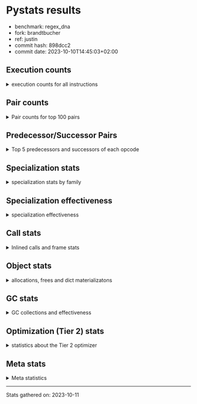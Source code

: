 
# Pystats results

- benchmark: regex_dna
- fork: brandtbucher
- ref: justin
- commit hash: 898dcc2
- commit date: 2023-10-10T14:45:03+02:00

## Execution counts

<details>
<summary> execution counts for all instructions </summary>

|Name | Count | Self | Cumulative | Miss ratio | 
|---|---:|---:|---:|---:|
| LOAD_FAST | 5,700 | 12.4% | 12.4% |  |
| LOAD_GLOBAL_MODULE | 4,540 | 9.8% | 22.2% |  |
| LOAD_FAST_LOAD_FAST | 3,660 | 7.9% | 30.1% |  |
| LOAD_GLOBAL_BUILTIN | 2,960 | 6.4% | 36.5% |  |
| RETURN_VALUE | 2,700 | 5.9% | 42.4% |  |
| RESUME_CHECK | 2,700 | 5.9% | 48.2% |  |
| POP_JUMP_IF_FALSE | 2,040 | 4.4% | 52.7% |  |
| CALL | 1,860 | 4.0% | 56.7% |  |
| LOAD_ATTR_METHOD_NO_DICT | 1,460 | 3.2% | 59.9% |  |
| STORE_FAST | 1,400 | 3.0% | 62.9% |  |
| NOP | 1,320 | 2.9% | 65.8% |  |
| CALL_PY_EXACT_ARGS | 1,320 | 2.9% | 68.6% |  |
| BUILD_TUPLE | 1,320 | 2.9% | 71.5% |  |
| TO_BOOL_BOOL | 1,260 | 2.7% | 74.2% |  |
| CALL_TYPE_1 | 1,260 | 2.7% | 76.9% |  |
| CALL_ISINSTANCE | 1,260 | 2.7% | 79.7% |  |
| BINARY_SUBSCR_DICT | 1,260 | 2.7% | 82.4% |  |
| ENTER_EXECUTOR | 960 | 2.1% | 84.5% |  |
| TO_BOOL | 740 | 1.6% | 86.1% |  |
| PUSH_NULL | 720 | 1.6% | 87.6% |  |
| CALL_LEN | 720 | 1.6% | 89.2% |  |
| LOAD_ATTR_MODULE | 580 | 1.3% | 90.5% |  |
| CALL_PY_WITH_DEFAULTS | 540 | 1.2% | 91.6% |  |
| CALL_METHOD_DESCRIPTOR_FAST_WITH_KEYWORDS | 540 | 1.2% | 92.8% |  |
| CALL_LIST_APPEND | 540 | 1.2% | 94.0% |  |
| FOR_ITER_TUPLE | 360 | 0.8% | 94.8% |  |
| JUMP_BACKWARD | 340 | 0.7% | 95.5% |  |
| LOAD_GLOBAL | 240 | 0.5% | 96.0% |  |
| LOAD_DEREF | 180 | 0.4% | 96.4% |  |
| GET_ITER | 180 | 0.4% | 96.8% |  |
| UNPACK_SEQUENCE_TWO_TUPLE | 160 | 0.3% | 97.1% |  |
| STORE_FAST_STORE_FAST | 160 | 0.3% | 97.5% |  |
| LOAD_CONST | 120 | 0.3% | 97.7% |  |
| FOR_ITER_RANGE | 120 | 0.3% | 98.0% |  |
| CALL_FUNCTION_EX | 120 | 0.3% | 98.3% |  |
| BUILD_LIST | 120 | 0.3% | 98.5% |  |
| LOAD_ATTR | 100 | 0.2% | 98.7% |  |
| COMPARE_OP | 80 | 0.2% | 98.9% |  |
| POP_TOP | 60 | 0.1% | 99.0% |  |
| POP_JUMP_IF_NONE | 60 | 0.1% | 99.2% |  |
| LOAD_FAST_CHECK | 60 | 0.1% | 99.3% |  |
| LIST_EXTEND | 60 | 0.1% | 99.4% |  |
| COPY_FREE_VARS | 60 | 0.1% | 99.6% |  |
| CALL_INTRINSIC_1 | 60 | 0.1% | 99.7% |  |
| CALL_BUILTIN_CLASS | 60 | 0.1% | 99.8% |  |
| BINARY_OP_SUBTRACT_FLOAT | 60 | 0.1% | 100.0% |  |
| BINARY_OP | 20 | 0.0% | 100.0% |  |


</details>

## Pair counts

<details>
<summary> Pair counts for top 100 pairs </summary>

|Pair | Count | Self | Cumulative | 
|---|---:|---:|---:|
| LOAD_GLOBAL_BUILTIN LOAD_FAST | 2,760 | 6.0% | 6.0% |
| RESUME_CHECK LOAD_GLOBAL_BUILTIN | 1,340 | 2.9% | 8.9% |
| CALL_PY_EXACT_ARGS RESUME_CHECK | 1,320 | 2.9% | 11.7% |
| TO_BOOL_BOOL POP_JUMP_IF_FALSE | 1,260 | 2.7% | 14.5% |
| RETURN_VALUE LOAD_ATTR_METHOD_NO_DICT | 1,260 | 2.7% | 17.2% |
| POP_JUMP_IF_FALSE NOP | 1,260 | 2.7% | 19.9% |
| NOP LOAD_GLOBAL_MODULE | 1,260 | 2.7% | 22.7% |
| LOAD_GLOBAL_MODULE LOAD_GLOBAL_BUILTIN | 1,260 | 2.7% | 25.4% |
| LOAD_GLOBAL_MODULE LOAD_FAST_LOAD_FAST | 1,260 | 2.7% | 28.1% |
| LOAD_GLOBAL_MODULE CALL_ISINSTANCE | 1,260 | 2.7% | 30.9% |
| LOAD_FAST_LOAD_FAST CALL_PY_EXACT_ARGS | 1,260 | 2.7% | 33.6% |
| LOAD_FAST_LOAD_FAST BUILD_TUPLE | 1,260 | 2.7% | 36.3% |
| LOAD_FAST LOAD_GLOBAL_MODULE | 1,260 | 2.7% | 39.1% |
| LOAD_FAST CALL_TYPE_1 | 1,260 | 2.7% | 41.8% |
| CALL_TYPE_1 LOAD_FAST_LOAD_FAST | 1,260 | 2.7% | 44.5% |
| CALL_ISINSTANCE TO_BOOL_BOOL | 1,260 | 2.7% | 47.2% |
| BUILD_TUPLE BINARY_SUBSCR_DICT | 1,260 | 2.7% | 50.0% |
| BINARY_SUBSCR_DICT RETURN_VALUE | 1,260 | 2.7% | 52.7% |
| LOAD_FAST CALL | 1,040 | 2.3% | 55.0% |
| LOAD_FAST_LOAD_FAST LOAD_FAST | 940 | 2.0% | 57.0% |
| RETURN_VALUE STORE_FAST | 780 | 1.7% | 58.7% |
| TO_BOOL POP_JUMP_IF_FALSE | 720 | 1.6% | 60.3% |
| RESUME_CHECK LOAD_FAST | 720 | 1.6% | 61.8% |
| POP_JUMP_IF_FALSE LOAD_GLOBAL_MODULE | 720 | 1.6% | 63.4% |
| LOAD_FAST TO_BOOL | 720 | 1.6% | 64.9% |
| LOAD_ATTR_METHOD_NO_DICT LOAD_FAST_LOAD_FAST | 720 | 1.6% | 66.5% |
| CALL RETURN_VALUE | 720 | 1.6% | 68.1% |
| CALL RESUME_CHECK | 720 | 1.6% | 69.6% |
| LOAD_ATTR_MODULE PUSH_NULL | 580 | 1.3% | 70.9% |
| STORE_FAST ENTER_EXECUTOR | 540 | 1.2% | 72.0% |
| RETURN_VALUE CALL_LEN | 540 | 1.2% | 73.2% |
| RESUME_CHECK LOAD_GLOBAL_MODULE | 540 | 1.2% | 74.4% |
| LOAD_FAST CALL_METHOD_DESCRIPTOR_FAST_WITH_KEYWORDS | 540 | 1.2% | 75.6% |
| LOAD_ATTR_METHOD_NO_DICT LOAD_FAST | 540 | 1.2% | 76.7% |
| CALL_PY_WITH_DEFAULTS RESUME_CHECK | 540 | 1.2% | 77.9% |
| CALL_METHOD_DESCRIPTOR_FAST_WITH_KEYWORDS RETURN_VALUE | 540 | 1.2% | 79.1% |
| CALL_LEN CALL_LIST_APPEND | 540 | 1.2% | 80.2% |
| LOAD_GLOBAL_MODULE LOAD_ATTR_MODULE | 500 | 1.1% | 81.3% |
| ENTER_EXECUTOR CALL | 500 | 1.1% | 82.4% |
| CALL_LIST_APPEND ENTER_EXECUTOR | 380 | 0.8% | 83.2% |
| PUSH_NULL LOAD_FAST_LOAD_FAST | 360 | 0.8% | 84.0% |
| ENTER_EXECUTOR CALL_PY_WITH_DEFAULTS | 340 | 0.7% | 84.7% |
| STORE_FAST LOAD_FAST | 320 | 0.7% | 85.4% |
| JUMP_BACKWARD FOR_ITER_TUPLE | 240 | 0.5% | 86.0% |
| LOAD_GLOBAL_BUILTIN LOAD_GLOBAL_MODULE | 200 | 0.4% | 86.4% |
| LOAD_FAST_LOAD_FAST CALL_PY_WITH_DEFAULTS | 200 | 0.4% | 86.8% |
| LOAD_FAST LOAD_ATTR_METHOD_NO_DICT | 200 | 0.4% | 87.3% |
| LOAD_ATTR_METHOD_NO_DICT LOAD_GLOBAL_BUILTIN | 200 | 0.4% | 87.7% |
| FOR_ITER_TUPLE STORE_FAST | 200 | 0.4% | 88.1% |
| STORE_FAST JUMP_BACKWARD | 180 | 0.4% | 88.5% |
| PUSH_NULL CALL | 180 | 0.4% | 88.9% |
| UNPACK_SEQUENCE_TWO_TUPLE STORE_FAST_STORE_FAST | 160 | 0.3% | 89.3% |
| STORE_FAST_STORE_FAST LOAD_GLOBAL_MODULE | 160 | 0.3% | 89.6% |
| STORE_FAST LOAD_GLOBAL_MODULE | 160 | 0.3% | 89.9% |
| FOR_ITER_TUPLE UNPACK_SEQUENCE_TWO_TUPLE | 160 | 0.3% | 90.3% |
| CALL_LIST_APPEND JUMP_BACKWARD | 160 | 0.3% | 90.6% |
| LOAD_GLOBAL LOAD_GLOBAL_MODULE | 140 | 0.3% | 90.9% |
| CALL CALL | 140 | 0.3% | 91.2% |
| PUSH_NULL LOAD_FAST | 120 | 0.3% | 91.5% |
| LOAD_GLOBAL_MODULE GET_ITER | 120 | 0.3% | 91.8% |
| LOAD_FAST CALL_LEN | 120 | 0.3% | 92.0% |
| LOAD_DEREF PUSH_NULL | 120 | 0.3% | 92.3% |
| GET_ITER FOR_ITER_TUPLE | 120 | 0.3% | 92.5% |
| CALL_LEN STORE_FAST | 120 | 0.3% | 92.8% |
| STORE_FAST LOAD_GLOBAL | 100 | 0.2% | 93.0% |
| LOAD_GLOBAL_MODULE LOAD_ATTR | 80 | 0.2% | 93.2% |
| LOAD_GLOBAL LOAD_GLOBAL_BUILTIN | 80 | 0.2% | 93.4% |
| LOAD_ATTR LOAD_ATTR_MODULE | 80 | 0.2% | 93.5% |
| STORE_FAST BUILD_LIST | 60 | 0.1% | 93.7% |
| RETURN_VALUE RETURN_VALUE | 60 | 0.1% | 93.8% |
| RESUME_CHECK LOAD_DEREF | 60 | 0.1% | 93.9% |
| PUSH_NULL LOAD_CONST | 60 | 0.1% | 94.1% |
| POP_TOP NOP | 60 | 0.1% | 94.2% |
| POP_JUMP_IF_NONE LOAD_FAST_CHECK | 60 | 0.1% | 94.3% |
| POP_JUMP_IF_FALSE LOAD_FAST | 60 | 0.1% | 94.5% |
| NOP LOAD_DEREF | 60 | 0.1% | 94.6% |
| LOAD_GLOBAL_MODULE LOAD_FAST | 60 | 0.1% | 94.7% |
| LOAD_FAST_CHECK LOAD_FAST | 60 | 0.1% | 94.8% |
| LOAD_FAST RETURN_VALUE | 60 | 0.1% | 95.0% |
| LOAD_FAST POP_JUMP_IF_NONE | 60 | 0.1% | 95.1% |
| LOAD_FAST GET_ITER | 60 | 0.1% | 95.2% |
| LOAD_FAST COMPARE_OP | 60 | 0.1% | 95.4% |
| LOAD_FAST CALL_FUNCTION_EX | 60 | 0.1% | 95.5% |
| LOAD_FAST BUILD_LIST | 60 | 0.1% | 95.6% |
| LOAD_DEREF LIST_EXTEND | 60 | 0.1% | 95.8% |
| LOAD_CONST LOAD_FAST | 60 | 0.1% | 95.9% |
| LOAD_CONST LOAD_CONST | 60 | 0.1% | 96.0% |
| LIST_EXTEND CALL_INTRINSIC_1 | 60 | 0.1% | 96.1% |
| JUMP_BACKWARD FOR_ITER_RANGE | 60 | 0.1% | 96.3% |
| GET_ITER FOR_ITER_RANGE | 60 | 0.1% | 96.4% |
| FOR_ITER_RANGE STORE_FAST | 60 | 0.1% | 96.5% |
| ENTER_EXECUTOR LOAD_FAST_LOAD_FAST | 60 | 0.1% | 96.7% |
| COPY_FREE_VARS RESUME_CHECK | 60 | 0.1% | 96.8% |
| COMPARE_OP POP_JUMP_IF_FALSE | 60 | 0.1% | 96.9% |
| CALL_LEN BUILD_TUPLE | 60 | 0.1% | 97.1% |
| CALL_INTRINSIC_1 CALL_FUNCTION_EX | 60 | 0.1% | 97.2% |
| CALL_FUNCTION_EX RESUME_CHECK | 60 | 0.1% | 97.3% |
| CALL_FUNCTION_EX COPY_FREE_VARS | 60 | 0.1% | 97.4% |
| CALL_BUILTIN_CLASS STORE_FAST | 60 | 0.1% | 97.6% |
| CALL STORE_FAST | 60 | 0.1% | 97.7% |


</details>

## Predecessor/Successor Pairs

<details>
<summary> Top 5 predecessors and successors of each opcode </summary>

### GET_ITER

<details>
<summary> Successors and predecessors for GET_ITER </summary>

|Predecessors | Count | Percentage | 
|---|---:|---:|
| LOAD_GLOBAL_MODULE | 120 | 66.7% |
| LOAD_FAST | 60 | 33.3% |

|Successors | Count | Percentage | 
|---|---:|---:|
| FOR_ITER_TUPLE | 120 | 66.7% |
| FOR_ITER_RANGE | 60 | 33.3% |


</details>

### NOP

<details>
<summary> Successors and predecessors for NOP </summary>

|Predecessors | Count | Percentage | 
|---|---:|---:|
| POP_JUMP_IF_FALSE | 1,260 | 95.5% |
| POP_TOP | 60 | 4.5% |

|Successors | Count | Percentage | 
|---|---:|---:|
| LOAD_GLOBAL_MODULE | 1,260 | 95.5% |
| LOAD_DEREF | 60 | 4.5% |


</details>

### POP_TOP

<details>
<summary> Successors and predecessors for POP_TOP </summary>

|Predecessors | Count | Percentage | 
|---|---:|---:|
| CALL | 60 | 100.0% |

|Successors | Count | Percentage | 
|---|---:|---:|
| NOP | 60 | 100.0% |


</details>

### PUSH_NULL

<details>
<summary> Successors and predecessors for PUSH_NULL </summary>

|Predecessors | Count | Percentage | 
|---|---:|---:|
| LOAD_ATTR_MODULE | 580 | 80.6% |
| LOAD_DEREF | 120 | 16.7% |
| LOAD_ATTR | 20 | 2.8% |

|Successors | Count | Percentage | 
|---|---:|---:|
| LOAD_FAST_LOAD_FAST | 360 | 50.0% |
| CALL | 180 | 25.0% |
| LOAD_FAST | 120 | 16.7% |
| LOAD_CONST | 60 | 8.3% |


</details>

### RETURN_VALUE

<details>
<summary> Successors and predecessors for RETURN_VALUE </summary>

|Predecessors | Count | Percentage | 
|---|---:|---:|
| BINARY_SUBSCR_DICT | 1,260 | 46.7% |
| CALL | 720 | 26.7% |
| CALL_METHOD_DESCRIPTOR_FAST_WITH_KEYWORDS | 540 | 20.0% |
| RETURN_VALUE | 60 | 2.2% |
| LOAD_FAST | 60 | 2.2% |

|Successors | Count | Percentage | 
|---|---:|---:|
| LOAD_ATTR_METHOD_NO_DICT | 1,260 | 46.7% |
| STORE_FAST | 780 | 28.9% |
| CALL_LEN | 540 | 20.0% |
| RETURN_VALUE | 60 | 2.2% |
| LOAD_GLOBAL | 40 | 1.5% |


</details>

### TO_BOOL

<details>
<summary> Successors and predecessors for TO_BOOL </summary>

|Predecessors | Count | Percentage | 
|---|---:|---:|
| LOAD_FAST | 720 | 97.3% |
| TO_BOOL | 20 | 2.7% |

|Successors | Count | Percentage | 
|---|---:|---:|
| POP_JUMP_IF_FALSE | 720 | 97.3% |
| TO_BOOL | 20 | 2.7% |


</details>

### BINARY_OP

<details>
<summary> Successors and predecessors for BINARY_OP </summary>

|Predecessors | Count | Percentage | 
|---|---:|---:|
| LOAD_FAST | 20 | 100.0% |

|Successors | Count | Percentage | 
|---|---:|---:|
| BINARY_OP_SUBTRACT_FLOAT | 20 | 100.0% |


</details>

### BUILD_LIST

<details>
<summary> Successors and predecessors for BUILD_LIST </summary>

|Predecessors | Count | Percentage | 
|---|---:|---:|
| STORE_FAST | 60 | 50.0% |
| LOAD_FAST | 60 | 50.0% |

|Successors | Count | Percentage | 
|---|---:|---:|
| STORE_FAST | 60 | 50.0% |
| LOAD_DEREF | 60 | 50.0% |


</details>

### BUILD_TUPLE

<details>
<summary> Successors and predecessors for BUILD_TUPLE </summary>

|Predecessors | Count | Percentage | 
|---|---:|---:|
| LOAD_FAST_LOAD_FAST | 1,260 | 95.5% |
| CALL_LEN | 60 | 4.5% |

|Successors | Count | Percentage | 
|---|---:|---:|
| BINARY_SUBSCR_DICT | 1,260 | 95.5% |
| RETURN_VALUE | 60 | 4.5% |


</details>

### CALL

<details>
<summary> Successors and predecessors for CALL </summary>

|Predecessors | Count | Percentage | 
|---|---:|---:|
| LOAD_FAST | 1,040 | 55.9% |
| ENTER_EXECUTOR | 500 | 26.9% |
| PUSH_NULL | 180 | 9.7% |
| CALL | 140 | 7.5% |

|Successors | Count | Percentage | 
|---|---:|---:|
| RETURN_VALUE | 720 | 38.7% |
| RESUME_CHECK | 720 | 38.7% |
| CALL | 140 | 7.5% |
| STORE_FAST | 60 | 3.2% |
| POP_TOP | 60 | 3.2% |


</details>

### CALL_FUNCTION_EX

<details>
<summary> Successors and predecessors for CALL_FUNCTION_EX </summary>

|Predecessors | Count | Percentage | 
|---|---:|---:|
| LOAD_FAST | 60 | 50.0% |
| CALL_INTRINSIC_1 | 60 | 50.0% |

|Successors | Count | Percentage | 
|---|---:|---:|
| RESUME_CHECK | 60 | 50.0% |
| COPY_FREE_VARS | 60 | 50.0% |


</details>

### CALL_INTRINSIC_1

<details>
<summary> Successors and predecessors for CALL_INTRINSIC_1 </summary>

|Predecessors | Count | Percentage | 
|---|---:|---:|
| LIST_EXTEND | 60 | 100.0% |

|Successors | Count | Percentage | 
|---|---:|---:|
| CALL_FUNCTION_EX | 60 | 100.0% |


</details>

### COMPARE_OP

<details>
<summary> Successors and predecessors for COMPARE_OP </summary>

|Predecessors | Count | Percentage | 
|---|---:|---:|
| LOAD_FAST | 60 | 75.0% |
| COMPARE_OP | 20 | 25.0% |

|Successors | Count | Percentage | 
|---|---:|---:|
| POP_JUMP_IF_FALSE | 60 | 75.0% |
| COMPARE_OP | 20 | 25.0% |


</details>

### COPY_FREE_VARS

<details>
<summary> Successors and predecessors for COPY_FREE_VARS </summary>

|Predecessors | Count | Percentage | 
|---|---:|---:|
| CALL_FUNCTION_EX | 60 | 100.0% |

|Successors | Count | Percentage | 
|---|---:|---:|
| RESUME_CHECK | 60 | 100.0% |


</details>

### ENTER_EXECUTOR

<details>
<summary> Successors and predecessors for ENTER_EXECUTOR </summary>

|Predecessors | Count | Percentage | 
|---|---:|---:|
| STORE_FAST | 540 | 56.2% |
| CALL_LIST_APPEND | 380 | 39.6% |
| JUMP_BACKWARD | 40 | 4.2% |

|Successors | Count | Percentage | 
|---|---:|---:|
| CALL | 500 | 52.1% |
| CALL_PY_WITH_DEFAULTS | 340 | 35.4% |
| LOAD_FAST_LOAD_FAST | 60 | 6.2% |
| LOAD_GLOBAL_MODULE | 40 | 4.2% |
| LOAD_GLOBAL | 20 | 2.1% |


</details>

### JUMP_BACKWARD

<details>
<summary> Successors and predecessors for JUMP_BACKWARD </summary>

|Predecessors | Count | Percentage | 
|---|---:|---:|
| STORE_FAST | 180 | 52.9% |
| CALL_LIST_APPEND | 160 | 47.1% |

|Successors | Count | Percentage | 
|---|---:|---:|
| FOR_ITER_TUPLE | 240 | 70.6% |
| FOR_ITER_RANGE | 60 | 17.6% |
| ENTER_EXECUTOR | 40 | 11.8% |


</details>

### LIST_EXTEND

<details>
<summary> Successors and predecessors for LIST_EXTEND </summary>

|Predecessors | Count | Percentage | 
|---|---:|---:|
| LOAD_DEREF | 60 | 100.0% |

|Successors | Count | Percentage | 
|---|---:|---:|
| CALL_INTRINSIC_1 | 60 | 100.0% |


</details>

### LOAD_ATTR

<details>
<summary> Successors and predecessors for LOAD_ATTR </summary>

|Predecessors | Count | Percentage | 
|---|---:|---:|
| LOAD_GLOBAL_MODULE | 80 | 80.0% |
| LOAD_GLOBAL | 20 | 20.0% |

|Successors | Count | Percentage | 
|---|---:|---:|
| LOAD_ATTR_MODULE | 80 | 80.0% |
| PUSH_NULL | 20 | 20.0% |


</details>

### LOAD_CONST

<details>
<summary> Successors and predecessors for LOAD_CONST </summary>

|Predecessors | Count | Percentage | 
|---|---:|---:|
| PUSH_NULL | 60 | 50.0% |
| LOAD_CONST | 60 | 50.0% |

|Successors | Count | Percentage | 
|---|---:|---:|
| LOAD_FAST | 60 | 50.0% |
| LOAD_CONST | 60 | 50.0% |


</details>

### LOAD_DEREF

<details>
<summary> Successors and predecessors for LOAD_DEREF </summary>

|Predecessors | Count | Percentage | 
|---|---:|---:|
| RESUME_CHECK | 60 | 33.3% |
| NOP | 60 | 33.3% |
| BUILD_LIST | 60 | 33.3% |

|Successors | Count | Percentage | 
|---|---:|---:|
| PUSH_NULL | 120 | 66.7% |
| LIST_EXTEND | 60 | 33.3% |


</details>

### LOAD_FAST

<details>
<summary> Successors and predecessors for LOAD_FAST </summary>

|Predecessors | Count | Percentage | 
|---|---:|---:|
| LOAD_GLOBAL_BUILTIN | 2,760 | 48.4% |
| LOAD_FAST_LOAD_FAST | 940 | 16.5% |
| RESUME_CHECK | 720 | 12.6% |
| LOAD_ATTR_METHOD_NO_DICT | 540 | 9.5% |
| STORE_FAST | 320 | 5.6% |

|Successors | Count | Percentage | 
|---|---:|---:|
| LOAD_GLOBAL_MODULE | 1,260 | 22.1% |
| CALL_TYPE_1 | 1,260 | 22.1% |
| CALL | 1,040 | 18.2% |
| TO_BOOL | 720 | 12.6% |
| CALL_METHOD_DESCRIPTOR_FAST_WITH_KEYWORDS | 540 | 9.5% |


</details>

### LOAD_FAST_CHECK

<details>
<summary> Successors and predecessors for LOAD_FAST_CHECK </summary>

|Predecessors | Count | Percentage | 
|---|---:|---:|
| POP_JUMP_IF_NONE | 60 | 100.0% |

|Successors | Count | Percentage | 
|---|---:|---:|
| LOAD_FAST | 60 | 100.0% |


</details>

### LOAD_FAST_LOAD_FAST

<details>
<summary> Successors and predecessors for LOAD_FAST_LOAD_FAST </summary>

|Predecessors | Count | Percentage | 
|---|---:|---:|
| LOAD_GLOBAL_MODULE | 1,260 | 34.4% |
| CALL_TYPE_1 | 1,260 | 34.4% |
| LOAD_ATTR_METHOD_NO_DICT | 720 | 19.7% |
| PUSH_NULL | 360 | 9.8% |
| ENTER_EXECUTOR | 60 | 1.6% |

|Successors | Count | Percentage | 
|---|---:|---:|
| CALL_PY_EXACT_ARGS | 1,260 | 34.4% |
| BUILD_TUPLE | 1,260 | 34.4% |
| LOAD_FAST | 940 | 25.7% |
| CALL_PY_WITH_DEFAULTS | 200 | 5.5% |


</details>

### LOAD_GLOBAL

<details>
<summary> Successors and predecessors for LOAD_GLOBAL </summary>

|Predecessors | Count | Percentage | 
|---|---:|---:|
| STORE_FAST | 100 | 41.7% |
| RETURN_VALUE | 40 | 16.7% |
| RESUME_CHECK | 40 | 16.7% |
| LOAD_FAST | 20 | 8.3% |
| FOR_ITER_RANGE | 20 | 8.3% |

|Successors | Count | Percentage | 
|---|---:|---:|
| LOAD_GLOBAL_MODULE | 140 | 58.3% |
| LOAD_GLOBAL_BUILTIN | 80 | 33.3% |
| LOAD_ATTR | 20 | 8.3% |


</details>

### POP_JUMP_IF_FALSE

<details>
<summary> Successors and predecessors for POP_JUMP_IF_FALSE </summary>

|Predecessors | Count | Percentage | 
|---|---:|---:|
| TO_BOOL_BOOL | 1,260 | 61.8% |
| TO_BOOL | 720 | 35.3% |
| COMPARE_OP | 60 | 2.9% |

|Successors | Count | Percentage | 
|---|---:|---:|
| NOP | 1,260 | 61.8% |
| LOAD_GLOBAL_MODULE | 720 | 35.3% |
| LOAD_FAST | 60 | 2.9% |


</details>

### POP_JUMP_IF_NONE

<details>
<summary> Successors and predecessors for POP_JUMP_IF_NONE </summary>

|Predecessors | Count | Percentage | 
|---|---:|---:|
| LOAD_FAST | 60 | 100.0% |

|Successors | Count | Percentage | 
|---|---:|---:|
| LOAD_FAST_CHECK | 60 | 100.0% |


</details>

### STORE_FAST

<details>
<summary> Successors and predecessors for STORE_FAST </summary>

|Predecessors | Count | Percentage | 
|---|---:|---:|
| RETURN_VALUE | 780 | 55.7% |
| FOR_ITER_TUPLE | 200 | 14.3% |
| CALL_LEN | 120 | 8.6% |
| FOR_ITER_RANGE | 60 | 4.3% |
| CALL_BUILTIN_CLASS | 60 | 4.3% |

|Successors | Count | Percentage | 
|---|---:|---:|
| ENTER_EXECUTOR | 540 | 38.6% |
| LOAD_FAST | 320 | 22.9% |
| JUMP_BACKWARD | 180 | 12.9% |
| LOAD_GLOBAL_MODULE | 160 | 11.4% |
| LOAD_GLOBAL | 100 | 7.1% |


</details>

### STORE_FAST_STORE_FAST

<details>
<summary> Successors and predecessors for STORE_FAST_STORE_FAST </summary>

|Predecessors | Count | Percentage | 
|---|---:|---:|
| UNPACK_SEQUENCE_TWO_TUPLE | 160 | 100.0% |

|Successors | Count | Percentage | 
|---|---:|---:|
| LOAD_GLOBAL_MODULE | 160 | 100.0% |


</details>

### BINARY_OP_SUBTRACT_FLOAT

<details>
<summary> Successors and predecessors for BINARY_OP_SUBTRACT_FLOAT </summary>

|Predecessors | Count | Percentage | 
|---|---:|---:|
| LOAD_FAST | 40 | 66.7% |
| BINARY_OP | 20 | 33.3% |

|Successors | Count | Percentage | 
|---|---:|---:|
| STORE_FAST | 60 | 100.0% |


</details>

### BINARY_SUBSCR_DICT

<details>
<summary> Successors and predecessors for BINARY_SUBSCR_DICT </summary>

|Predecessors | Count | Percentage | 
|---|---:|---:|
| BUILD_TUPLE | 1,260 | 100.0% |

|Successors | Count | Percentage | 
|---|---:|---:|
| RETURN_VALUE | 1,260 | 100.0% |


</details>

### CALL_BUILTIN_CLASS

<details>
<summary> Successors and predecessors for CALL_BUILTIN_CLASS </summary>

|Predecessors | Count | Percentage | 
|---|---:|---:|
| LOAD_FAST | 40 | 66.7% |
| CALL | 20 | 33.3% |

|Successors | Count | Percentage | 
|---|---:|---:|
| STORE_FAST | 60 | 100.0% |


</details>

### CALL_ISINSTANCE

<details>
<summary> Successors and predecessors for CALL_ISINSTANCE </summary>

|Predecessors | Count | Percentage | 
|---|---:|---:|
| LOAD_GLOBAL_MODULE | 1,260 | 100.0% |

|Successors | Count | Percentage | 
|---|---:|---:|
| TO_BOOL_BOOL | 1,260 | 100.0% |


</details>

### CALL_LEN

<details>
<summary> Successors and predecessors for CALL_LEN </summary>

|Predecessors | Count | Percentage | 
|---|---:|---:|
| RETURN_VALUE | 540 | 75.0% |
| LOAD_FAST | 120 | 16.7% |
| CALL | 60 | 8.3% |

|Successors | Count | Percentage | 
|---|---:|---:|
| CALL_LIST_APPEND | 540 | 75.0% |
| STORE_FAST | 120 | 16.7% |
| BUILD_TUPLE | 60 | 8.3% |


</details>

### CALL_LIST_APPEND

<details>
<summary> Successors and predecessors for CALL_LIST_APPEND </summary>

|Predecessors | Count | Percentage | 
|---|---:|---:|
| CALL_LEN | 540 | 100.0% |

|Successors | Count | Percentage | 
|---|---:|---:|
| ENTER_EXECUTOR | 380 | 70.4% |
| JUMP_BACKWARD | 160 | 29.6% |


</details>

### CALL_METHOD_DESCRIPTOR_FAST_WITH_KEYWORDS

<details>
<summary> Successors and predecessors for CALL_METHOD_DESCRIPTOR_FAST_WITH_KEYWORDS </summary>

|Predecessors | Count | Percentage | 
|---|---:|---:|
| LOAD_FAST | 540 | 100.0% |

|Successors | Count | Percentage | 
|---|---:|---:|
| RETURN_VALUE | 540 | 100.0% |


</details>

### CALL_PY_EXACT_ARGS

<details>
<summary> Successors and predecessors for CALL_PY_EXACT_ARGS </summary>

|Predecessors | Count | Percentage | 
|---|---:|---:|
| LOAD_FAST_LOAD_FAST | 1,260 | 95.5% |
| LOAD_FAST | 40 | 3.0% |
| CALL | 20 | 1.5% |

|Successors | Count | Percentage | 
|---|---:|---:|
| RESUME_CHECK | 1,320 | 100.0% |


</details>

### CALL_PY_WITH_DEFAULTS

<details>
<summary> Successors and predecessors for CALL_PY_WITH_DEFAULTS </summary>

|Predecessors | Count | Percentage | 
|---|---:|---:|
| ENTER_EXECUTOR | 340 | 63.0% |
| LOAD_FAST_LOAD_FAST | 200 | 37.0% |

|Successors | Count | Percentage | 
|---|---:|---:|
| RESUME_CHECK | 540 | 100.0% |


</details>

### CALL_TYPE_1

<details>
<summary> Successors and predecessors for CALL_TYPE_1 </summary>

|Predecessors | Count | Percentage | 
|---|---:|---:|
| LOAD_FAST | 1,260 | 100.0% |

|Successors | Count | Percentage | 
|---|---:|---:|
| LOAD_FAST_LOAD_FAST | 1,260 | 100.0% |


</details>

### FOR_ITER_RANGE

<details>
<summary> Successors and predecessors for FOR_ITER_RANGE </summary>

|Predecessors | Count | Percentage | 
|---|---:|---:|
| JUMP_BACKWARD | 60 | 50.0% |
| GET_ITER | 60 | 50.0% |

|Successors | Count | Percentage | 
|---|---:|---:|
| STORE_FAST | 60 | 50.0% |
| LOAD_GLOBAL_MODULE | 40 | 33.3% |
| LOAD_GLOBAL | 20 | 16.7% |


</details>

### FOR_ITER_TUPLE

<details>
<summary> Successors and predecessors for FOR_ITER_TUPLE </summary>

|Predecessors | Count | Percentage | 
|---|---:|---:|
| JUMP_BACKWARD | 240 | 66.7% |
| GET_ITER | 120 | 33.3% |

|Successors | Count | Percentage | 
|---|---:|---:|
| STORE_FAST | 200 | 55.6% |
| UNPACK_SEQUENCE_TWO_TUPLE | 160 | 44.4% |


</details>

### LOAD_ATTR_METHOD_NO_DICT

<details>
<summary> Successors and predecessors for LOAD_ATTR_METHOD_NO_DICT </summary>

|Predecessors | Count | Percentage | 
|---|---:|---:|
| RETURN_VALUE | 1,260 | 86.3% |
| LOAD_FAST | 200 | 13.7% |

|Successors | Count | Percentage | 
|---|---:|---:|
| LOAD_FAST_LOAD_FAST | 720 | 49.3% |
| LOAD_FAST | 540 | 37.0% |
| LOAD_GLOBAL_BUILTIN | 200 | 13.7% |


</details>

### LOAD_ATTR_MODULE

<details>
<summary> Successors and predecessors for LOAD_ATTR_MODULE </summary>

|Predecessors | Count | Percentage | 
|---|---:|---:|
| LOAD_GLOBAL_MODULE | 500 | 86.2% |
| LOAD_ATTR | 80 | 13.8% |

|Successors | Count | Percentage | 
|---|---:|---:|
| PUSH_NULL | 580 | 100.0% |


</details>

### LOAD_GLOBAL_BUILTIN

<details>
<summary> Successors and predecessors for LOAD_GLOBAL_BUILTIN </summary>

|Predecessors | Count | Percentage | 
|---|---:|---:|
| RESUME_CHECK | 1,340 | 45.3% |
| LOAD_GLOBAL_MODULE | 1,260 | 42.6% |
| LOAD_ATTR_METHOD_NO_DICT | 200 | 6.8% |
| LOAD_GLOBAL | 80 | 2.7% |
| STORE_FAST | 40 | 1.4% |

|Successors | Count | Percentage | 
|---|---:|---:|
| LOAD_FAST | 2,760 | 93.2% |
| LOAD_GLOBAL_MODULE | 200 | 6.8% |


</details>

### LOAD_GLOBAL_MODULE

<details>
<summary> Successors and predecessors for LOAD_GLOBAL_MODULE </summary>

|Predecessors | Count | Percentage | 
|---|---:|---:|
| NOP | 1,260 | 27.8% |
| LOAD_FAST | 1,260 | 27.8% |
| POP_JUMP_IF_FALSE | 720 | 15.9% |
| RESUME_CHECK | 540 | 11.9% |
| LOAD_GLOBAL_BUILTIN | 200 | 4.4% |

|Successors | Count | Percentage | 
|---|---:|---:|
| LOAD_GLOBAL_BUILTIN | 1,260 | 27.8% |
| LOAD_FAST_LOAD_FAST | 1,260 | 27.8% |
| CALL_ISINSTANCE | 1,260 | 27.8% |
| LOAD_ATTR_MODULE | 500 | 11.0% |
| GET_ITER | 120 | 2.6% |


</details>

### RESUME_CHECK

<details>
<summary> Successors and predecessors for RESUME_CHECK </summary>

|Predecessors | Count | Percentage | 
|---|---:|---:|
| CALL_PY_EXACT_ARGS | 1,320 | 48.9% |
| CALL | 720 | 26.7% |
| CALL_PY_WITH_DEFAULTS | 540 | 20.0% |
| COPY_FREE_VARS | 60 | 2.2% |
| CALL_FUNCTION_EX | 60 | 2.2% |

|Successors | Count | Percentage | 
|---|---:|---:|
| LOAD_GLOBAL_BUILTIN | 1,340 | 49.6% |
| LOAD_FAST | 720 | 26.7% |
| LOAD_GLOBAL_MODULE | 540 | 20.0% |
| LOAD_DEREF | 60 | 2.2% |
| LOAD_GLOBAL | 40 | 1.5% |


</details>

### TO_BOOL_BOOL

<details>
<summary> Successors and predecessors for TO_BOOL_BOOL </summary>

|Predecessors | Count | Percentage | 
|---|---:|---:|
| CALL_ISINSTANCE | 1,260 | 100.0% |

|Successors | Count | Percentage | 
|---|---:|---:|
| POP_JUMP_IF_FALSE | 1,260 | 100.0% |


</details>

### UNPACK_SEQUENCE_TWO_TUPLE

<details>
<summary> Successors and predecessors for UNPACK_SEQUENCE_TWO_TUPLE </summary>

|Predecessors | Count | Percentage | 
|---|---:|---:|
| FOR_ITER_TUPLE | 160 | 100.0% |

|Successors | Count | Percentage | 
|---|---:|---:|
| STORE_FAST_STORE_FAST | 160 | 100.0% |


</details>


</details>

## Specialization stats

<details>
<summary> specialization stats by family </summary>

### BINARY_SUBSCR

<details>
<summary> specialization stats for BINARY_SUBSCR family </summary>

|Kind | Count | Ratio | 
|---|---|---|
|          hit |         1260 | 100.0% |


</details>

### TO_BOOL

<details>
<summary> specialization stats for TO_BOOL family </summary>

|Kind | Count | Ratio | 
|---|---|---|
| specialization.deferred |          720 | 36.0% |
|          hit |         1260 | 63.0% |

#### Specialization attempts

| | Count | Ratio | 
|---|---:|---:|
| Success | 0 | 0.0% |
| Failure | 20 | 100.0% |

|Failure kind | Count | Ratio | 
|---|---:|---:|
| tuple | 20 | 100.0% |


</details>

### BINARY_OP

<details>
<summary> specialization stats for BINARY_OP family </summary>

|Kind | Count | Ratio | 
|---|---|---|
|          hit |           60 | 75.0% |

#### Specialization attempts

| | Count | Ratio | 
|---|---:|---:|
| Success | 20 | 100.0% |
| Failure | 0 | 0.0% |

|Failure kind | Count | Ratio | 
|---|---:|---:|


</details>

### CALL

<details>
<summary> specialization stats for CALL family </summary>

|Kind | Count | Ratio | 
|---|---|---|
| specialization.deferred |         1620 | 20.0% |
|          hit |         6240 | 77.0% |

#### Specialization attempts

| | Count | Ratio | 
|---|---:|---:|
| Success | 100 | 41.7% |
| Failure | 140 | 58.3% |

|Failure kind | Count | Ratio | 
|---|---:|---:|
| cfunc noargs | 60 | 42.9% |
| code complex parameters | 60 | 42.9% |
| meth descr method fastcall keywords | 20 | 14.3% |


</details>

### COMPARE_OP

<details>
<summary> specialization stats for COMPARE_OP family </summary>

|Kind | Count | Ratio | 
|---|---|---|
| specialization.deferred |           60 | 75.0% |

#### Specialization attempts

| | Count | Ratio | 
|---|---:|---:|
| Success | 0 | 0.0% |
| Failure | 20 | 100.0% |

|Failure kind | Count | Ratio | 
|---|---:|---:|
| tuple | 20 | 100.0% |


</details>

### FOR_ITER

<details>
<summary> specialization stats for FOR_ITER family </summary>

|Kind | Count | Ratio | 
|---|---|---|
|          hit |          480 | 100.0% |


</details>

### JUMP_BACKWARD

<details>
<summary> specialization stats for JUMP_BACKWARD family </summary>

|Kind | Count | Ratio | 
|---|---|---|


</details>

### LOAD_ATTR

<details>
<summary> specialization stats for LOAD_ATTR family </summary>

|Kind | Count | Ratio | 
|---|---|---|
| specialization.deferred |           20 | 0.6% |
|          hit |         3220 | 97.0% |

#### Specialization attempts

| | Count | Ratio | 
|---|---:|---:|
| Success | 80 | 100.0% |
| Failure | 0 | 0.0% |

|Failure kind | Count | Ratio | 
|---|---:|---:|


</details>

### LOAD_GLOBAL

<details>
<summary> specialization stats for LOAD_GLOBAL family </summary>

|Kind | Count | Ratio | 
|---|---|---|
| specialization.deferred |           20 | 0.2% |
|          hit |         8680 | 97.3% |

#### Specialization attempts

| | Count | Ratio | 
|---|---:|---:|
| Success | 220 | 100.0% |
| Failure | 0 | 0.0% |

|Failure kind | Count | Ratio | 
|---|---:|---:|


</details>

### POP_JUMP_IF_FALSE

<details>
<summary> specialization stats for POP_JUMP_IF_FALSE family </summary>

|Kind | Count | Ratio | 
|---|---|---|


</details>

### POP_JUMP_IF_NONE

<details>
<summary> specialization stats for POP_JUMP_IF_NONE family </summary>

|Kind | Count | Ratio | 
|---|---|---|


</details>

### UNPACK_SEQUENCE

<details>
<summary> specialization stats for UNPACK_SEQUENCE family </summary>

|Kind | Count | Ratio | 
|---|---|---|
|          hit |          660 | 100.0% |


</details>


</details>

## Specialization effectiveness

<details>
<summary> specialization effectiveness </summary>

|Instructions | Count | Ratio | 
|---|---:|---:|
| Basic | 18,960 | 41.1% |
| Not specialized | 5,480 | 11.9% |
| Specialized | 21,700 | 47.0% |

### Deferred by instruction

<details>
<summary> deferred by instruction </summary>

|Name | Count | Ratio | 
|---|---:|---:|
| CALL | 1,620 | 66.4% |
| TO_BOOL | 720 | 29.5% |
| COMPARE_OP | 60 | 2.5% |
| LOAD_GLOBAL | 20 | 0.8% |
| LOAD_ATTR | 20 | 0.8% |
| UNPACK_SEQUENCE_TWO_TUPLE | 0 | 0.0% |
| UNPACK_SEQUENCE | 0 | 0.0% |
| TO_BOOL_BOOL | 0 | 0.0% |
| STORE_SUBSCR | 0 | 0.0% |
| STORE_SLICE | 0 | 0.0% |


</details>


</details>

## Call stats

<details>
<summary> Inlined calls and frame stats </summary>

| | Count | Ratio | 
|---|---:|---:|
| Calls to PyEval_EvalDefault | 0 | 0.0% |
| Calls to Python functions inlined | 2,700 | 100.0% |
| Calls via PyEval_EvalFrame (total) | 0 | 0.0% |
| Calls via PyEval_EvalFrame (vector) | 0 | 0.0% |
| Calls via PyEval_EvalFrame (generator) | 0 | 0.0% |
| Calls via PyEval_EvalFrame (legacy) | 0 | 0.0% |
| Calls via PyEval_EvalFrame (function vectorcall) | 0 | 0.0% |
| Calls via PyEval_EvalFrame (build class) | 0 | 0.0% |
| Calls via PyEval_EvalFrame (slot) | 0 | 0.0% |
| Calls via PyEval_EvalFrame (function ex) | 120 | 4.4% |
| Calls via PyEval_EvalFrame (api) | 0 | 0.0% |
| Calls via PyEval_EvalFrame (method) | 0 | 0.0% |
| Frames pushed | 2,700 | 100.0% |
| Frame objects created | 0 | 0.0% |


</details>

## Object stats

<details>
<summary> allocations, frees and dict materializatons </summary>

| | Count | Ratio | 
|---|---:|---:|
| Allocations from freelist | 2,880 | 0.1% |
| Frees to freelist | 2,820 |  |
| Allocations | 4,847,600 | 99.9% |
| Allocations to 512 bytes | 4,831,460 | 99.6% |
| Allocations to 4 kbytes | 13,380 | 0.3% |
| Allocations over 4 kbytes | 2,760 | 0.1% |
| Frees | 5,875,240 |  |
| New values | 0 |  |
| Interpreter increfs | 24,080 | 0.1% |
| Interpreter decrefs | 28,240 | 0.1% |
| Increfs | 21,571,540 | 99.9% |
| Decrefs | 26,415,680 | 99.9% |
| Materialize dict (on request) | 0 |  |
| Materialize dict (new key) | 0 |  |
| Materialize dict (too big) | 0 |  |
| Materialize dict (str subclass) | 0 |  |
| Dematerialize dict | 0 |  |
| Method cache hits | 19 |  |
| Method cache misses | 1 |  |
| Method cache collisions | 1 |  |
| Method cache dunder hits | 2,520 |  |
| Method cache dunder misses | 0 |  |


</details>

## GC stats

<details>
<summary> GC collections and effectiveness </summary>

|Generation | Collections | Objects collected | Object visits | 
|---:|---:|---:|---:|
| 0 | 0 | 0 | 0 |
| 1 | 0 | 0 | 0 |
| 2 | 0 | 0 | 0 |


</details>

## Optimization (Tier 2) stats

<details>
<summary> statistics about the Tier 2 optimizer </summary>

### Overall stats

<details>
<summary> overall stats </summary>

| | Count | Ratio | 
|---|---:|---:|
| Optimization attempts | 40 |  |
| Traces created | 40 | 100.0% |
| Traces executed | 0 |  |
| Uops executed | 0 | 0 |
| Trace stack overflow | 0 |  |
| Trace stack underflow | 0 |  |
| Trace too long | 0 |  |
| Trace too short | 0 |  |
| Inner loop found | 0 |  |
| Recursive call | 0 |  |


</details>

**Trace length histogram**

|Range | Count | Ratio | 
|---|---:|---:|
| <= 1 | 0 | 0.0% |
| <= 2 | 0 | 0.0% |
| <= 4 | 0 | 0.0% |
| <= 8 | 0 | 0.0% |
| <= 16 | 0 | 0.0% |
| <= 32 | 40 | 100.0% |

**Optimized trace length histogram**

|Range | Count | Ratio | 
|---|---:|---:|
| <= 1 | 0 | 0.0% |
| <= 2 | 0 | 0.0% |
| <= 4 | 0 | 0.0% |
| <= 8 | 0 | 0.0% |
| <= 16 | 0 | 0.0% |
| <= 32 | 40 | 100.0% |

**Trace run length histogram**

|Range | Count | Ratio | 
|---|---:|---:|
| <= 1 | 0 |  |

### Uop stats

<details>
<summary> uop stats </summary>

|Uop | Count | Self | Cumulative | 
|---|---:|---:|---:|


</details>

### Unsupported opcodes

<details>
<summary> unsupported opcodes </summary>

|Opcode | Count | 
|---|---|
| CALL_PY_WITH_DEFAULTS | 20 |
| CALL | 20 |


</details>


</details>

## Meta stats

<details>
<summary> Meta statistics </summary>

| | Count | 
|---|---:|
| Number of data files | 20 |


</details>

---
Stats gathered on: 2023-10-11
